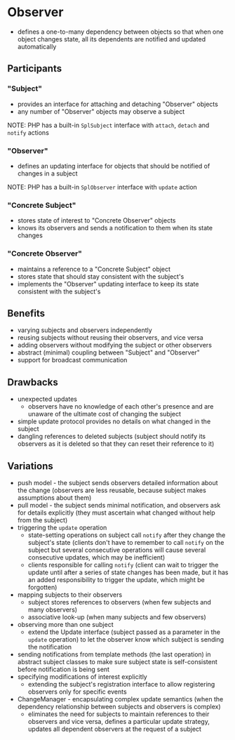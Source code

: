 # Observer
* defines a one-to-many dependency between objects so that when one object changes state,
  all its dependents are notified and updated automatically
  
## Participants
### "Subject"
* provides an interface for attaching and detaching "Observer" objects
* any number of "Observer" objects may observe a subject

NOTE: PHP has a built-in `SplSubject` interface with `attach`, `detach` and `notify` actions

### "Observer"
* defines an updating interface for objects that should be notified
  of changes in a subject

NOTE: PHP has a built-in `SplObserver` interface with `update` action

### "Concrete Subject"
* stores state of interest to "Concrete Observer" objects
* knows its observers and sends a notification to them when its state changes

### "Concrete Observer"
* maintains a reference to a "Concrete Subject" object
* stores state that should stay consistent with the subject's
* implements the "Observer" updating interface to keep its state
  consistent with the subject's
  
## Benefits
* varying subjects and observers independently
* reusing subjects without reusing their observers, and vice versa
* adding observers without modifying the subject or other observers
* abstract (minimal) coupling between "Subject" and "Observer"
* support for broadcast communication

## Drawbacks
* unexpected updates
  * observers have no knowledge of each other's presence 
    and are unaware of the ultimate cost of changing the subject
* simple update protocol provides no details on what changed in the subject
* dangling references to deleted subjects
  (subject should notify its observers as it is deleted 
  so that they can reset their reference to it)
  
## Variations
* push model - the subject sends observers detailed information about the change
  (observers are less reusable, because subject makes assumptions about them)
* pull model - the subject sends minimal notification, and observers ask for details explicitly
  (they must ascertain what changed without help from the subject)
* triggering the `update` operation
  * state-setting operations on subject call `notify` after they change the subject's state
    (clients don't have to remember to call `notify` on the subject
    but several consecutive operations will cause several consecutive updates,
    which may be inefficient)
  * clients responsible for calling `notify`
    (client can wait to trigger the update until after a series of state changes has been made,
    but it has an added responsibility to trigger the update, which might be forgotten)
* mapping subjects to their observers
  * subject stores references to observers (when few subjects and many observers)
  * associative look-up (when many subjects and few observers)
* observing more than one subject
  * extend the Update interface (subject passed as a parameter in the `update`
    operation) to let the observer know which subject is sending the notification
* sending notifications from template methods (the last operation) in abstract subject classes
  to make sure subject state is self-consistent before notification is being sent
* specifying modifications of interest explicitly
  * extending the subject's registration interface 
    to allow registering observers only for specific events
* ChangeManager - encapsulating complex update semantics
  (when the dependency relationship between subjects and observers is complex)
  * eliminates the need for subjects to maintain references to their observers and vice versa,
    defines a particular update strategy, updates all dependent observers at the request of a subject
